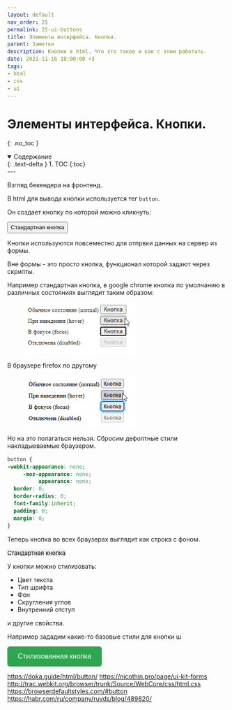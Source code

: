 ```yaml
---
layout: default
nav_order: 25
permalink: 25-ui-buttons
title: Элементы интерфейса. Кнопки.
parent: Заметки
description: Кнопки в html. Что это такое и как с этим работать.
date: 2021-11-16 18:00:00 +3
tags:
- html
- css
- ui
---
```


# Элементы интерфейса. Кнопки.
{: .no_toc }

<details open markdown="block">
  <summary>
    Содержание
  </summary>
  {: .text-delta }
1. TOC
{:toc}
</details>
---

Взгляд бекендера на фронтенд.

В html для вывода кнопки используется тег `button`. 

Он создает кнопку по которой можно кликнуть:

<style>
.default {
   font-size: 13px;
   line-height: 1.5;
   margin: 0; 
}
</style>

<button class="default">Стандартная кнопка</button>

Кнопки используются повсеместно для отпрвки данных на сервер из формы.

Вне формы - это просто кнопка, функционал которой задают через скрипты. 


Например стандартная кнопка, в google chrome кнопка по умолчанию в различных состояниях выглядит таким образом:

<figure>
  <img src="/assets/images/notes/25/button-default-chrome.png" alt="button-default-chrome"  data-action="zoom">
</figure>

В браузере firefox по другому

<figure>
  <img src="/assets/images/notes/25/button-default-firefox.png" alt="button-default-firefox"  data-action="zoom">
</figure>

Но на это полагаться нельзя. Сбросим дефолтные стили накладыеваемые браузером.

```css
button {
-webkit-appearance: none;
     -moz-appearance: none;
          appearance: none;
  border: 0;
  border-radius: 0;
  font-family:inherit;
  padding: 0;
  margin: 0;
}
```

Теперь кнопка во всех браузерах выглядит как строка с фоном.

<style>
.default-reset {
  -webkit-appearance: none;
     -moz-appearance: none;
          appearance: none;
  border: 0;
  border-radius: 0;
  font-family:inherit;
  padding: 0;
  margin: 0;
  }
</style>

<button class="default-reset">Стандартная кнопка</button>

У кнопки можно стилизовать:

- Цвет текста
- Тип шрифта
- Фон
- Скругления углов
- Внутренний отступ

и другие свойства.

Например зададим какие-то базовые стили для кнопки
ш
<style>
.button-style1 {
	appearance: none;
	border: 0;
	border-radius: 0.375rem;
	padding: .9rem 1.5rem;
	font-size: 1rem;
	cursor: pointer;
        color: #fff;
	background: linear-gradient(180deg, rgba(52, 183, 89, 0.15) 0%, rgba(46, 164, 79, 0) 100%),#2ea44f !important;
  }


.button-style1:hover {
  background: #1d49aa;
}

.button-style1:focus {
  outline: none;
  box-shadow: 0 0 0 4px linear-gradient(180deg, rgba(52, 183, 89, 0.15) 0%, rgba(46, 164, 79, 0) 100%),#2ea44f !important;
}

</style>

<button class="button-style1">Стилизованная кнопка</button>



https://doka.guide/html/button/
https://nicothin.pro/page/ui-kit-forms
http://trac.webkit.org/browser/trunk/Source/WebCore/css/html.css
https://browserdefaultstyles.com/#button
https://habr.com/ru/company/ruvds/blog/489820/
